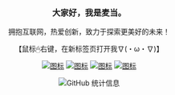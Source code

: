 <div align="center">
  
### 大家好，我是麦当。
拥抱互联网，热爱创新，致力于探索更美好的未来！

【鼠标🖱右键，在新标签页打开我∇(・ω・∇)】

[![图标](https://img.shields.io/static/v1?label=直接住在B站&message=Bilibili&color=ff69b4)](https://space.bilibili.com/392833366)
[![图标](https://img.shields.io/static/v1?label=经常发沸点&message=juejin&color=brightgreen)](https://juejin.cn/user/1157102527850871/pins)
[![图标](https://img.shields.io/static/v1?label=Java博客&message=CSDN&color=red&logo=github)](https://blog.csdn.net/weixin_46344594/category_10441485.html)
[![图标](https://img.shields.io/static/v1?label=波粒二象性&message=douyin&color=orange)](https://www.douyin.com/user/self)

![GitHub 统计信息](https://github-readme-stats.vercel.app/api?username=hjg66-5&theme=solarized-dark&show_icons=true)
